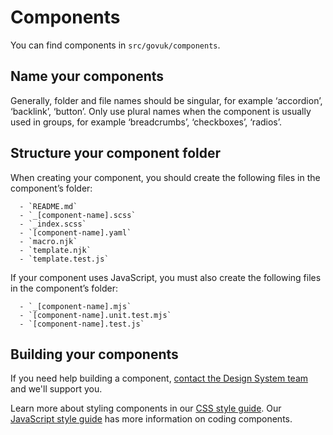 # Components

You can find components in `src/govuk/components`.

## Name your components

Generally, folder and file names should be singular, for example ‘accordion’, ‘backlink’, ‘button’. Only use plural names when the component is usually used in groups, for example ‘breadcrumbs’, ‘checkboxes’, ‘radios’.

## Structure your component folder

When creating your component, you should create the following files in the component’s folder:

      - `README.md`
      - `_[component-name].scss`
      - `_index.scss`
      - `[component-name].yaml`
      - `macro.njk`
      - `template.njk`
      - `template.test.js`

If your component uses JavaScript, you must also create the following files in the component’s folder:

      - `_[component-name].mjs`
      - `[component-name].unit.test.mjs`
      - `[component-name].test.js`

## Building your components

If you need help building a component, [contact the Design System team](https://design-system.service.gov.uk/get-in-touch/) and we'll support you.

Learn more about styling components in our [CSS style guide](./css.md). Our [JavaScript style guide](./js.md) has more information on coding components.
